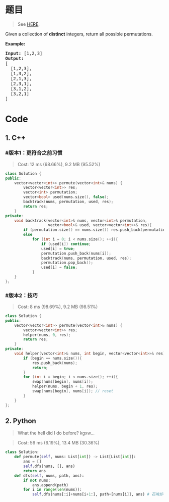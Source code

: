 # 题目

> See [HERE](https://leetcode.com/problems/permutations/).

<div><p>Given a collection of <strong>distinct</strong> integers, return all possible permutations.</p>

<p><strong>Example:</strong></p>

<pre><strong>Input:</strong> [1,2,3]
<strong>Output:</strong>
[
  [1,2,3],
  [1,3,2],
  [2,1,3],
  [2,3,1],
  [3,1,2],
  [3,2,1]
]
</pre>
</div>

# Code

## 1. C++

### #版本1：更符合之前习惯

> Cost: 12 ms (68.66%), 9.2 MB (95.52%)

```cpp
class Solution {
public:
    vector<vector<int>> permute(vector<int>& nums) {
        vector<vector<int>> res;
        vector<int> permutation;
        vector<bool> used(nums.size(), false);
        backtrack(nums, permutation, used, res);
        return res;
    }
private:
    void backtrack(vector<int>& nums, vector<int>& permutation, 
                   vector<bool>& used, vector<vector<int>>& res){
        if (permutation.size() == nums.size()) res.push_back(permutation);
        else
            for (int i = 0; i < nums.size(); ++i){
                if (used[i]) continue;
                used[i] = true;
                permutation.push_back(nums[i]);
                backtrack(nums, permutation, used, res);
                permutation.pop_back();
                used[i] = false;
            }
    }
};
```

### #版本2：技巧

> Cost: 8 ms (98.69%), 9.2 MB (98.51%)

```cpp
class Solution {
public:
    vector<vector<int>> permute(vector<int>& nums) {
        vector<vector<int>> res;
        helper(nums, 0, res);
        return res;
    }
private:
    void helper(vector<int>& nums, int begin, vector<vector<int>>& res){
        if (begin == nums.size()){
            res.push_back(nums);
            return;
        }
        for (int i = begin; i < nums.size(); ++i){
            swap(nums[begin], nums[i]);
            helper(nums, begin + 1, res);
            swap(nums[begin], nums[i]); // reset
        }
    }
};
```

## 2. Python

> What the hell did I do before?  kgxw...

> Cost: 56 ms (6.19%), 13.4 MB (30.36%)

```python
class Solution:
    def permute(self, nums: List[int]) -> List[List[int]]:
        ans = []
        self.dfs(nums, [], ans)
        return ans
    def dfs(self, nums, path, ans):
        if not nums:
            ans.append(path)
        for i in range(len(nums)):
            self.dfs(nums[:i]+nums[i+1:], path+[nums[i]], ans) # 花哨却不中用啊
```
